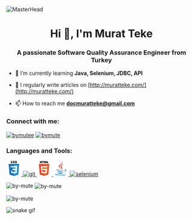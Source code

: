 ![MasterHead](https://muratteke.com/wp-content/uploads/2023/11/sqae.jpg)

<h1 align="center">Hi 👋, I'm Murat Teke</h1>
<h3 align="center">A passionate Software Quality Assurance Engineer from Turkey</h3>

- 🌱 I’m currently learning **Java, Selenium, JDBC, API**

- 📝 I regularly write articles on [http://muratteke.com/](http://muratteke.com/)

- 📫 How to reach me **docmuratteke@gmail.com**

<h3 align="left">Connect with me:</h3>
<p align="left">
<a href="https://twitter.com/bymutee" target="blank"><img align="center" src="https://raw.githubusercontent.com/rahuldkjain/github-profile-readme-generator/master/src/images/icons/Social/twitter.svg" alt="bymutee" height="30" width="40" /></a>
<a href="https://instagram.com/bymute" target="blank"><img align="center" src="https://raw.githubusercontent.com/rahuldkjain/github-profile-readme-generator/master/src/images/icons/Social/instagram.svg" alt="bymute" height="30" width="40" /></a>
</p>

<h3 align="left">Languages and Tools:</h3>
<p align="left"> <a href="https://www.w3schools.com/css/" target="_blank" rel="noreferrer"> <img src="https://raw.githubusercontent.com/devicons/devicon/master/icons/css3/css3-original-wordmark.svg" alt="css3" width="40" height="40"/> </a> <a href="https://git-scm.com/" target="_blank" rel="noreferrer"> <img src="https://www.vectorlogo.zone/logos/git-scm/git-scm-icon.svg" alt="git" width="40" height="40"/> </a> <a href="https://www.w3.org/html/" target="_blank" rel="noreferrer"> <img src="https://raw.githubusercontent.com/devicons/devicon/master/icons/html5/html5-original-wordmark.svg" alt="html5" width="40" height="40"/> </a> <a href="https://www.java.com" target="_blank" rel="noreferrer"> <img src="https://raw.githubusercontent.com/devicons/devicon/master/icons/java/java-original.svg" alt="java" width="40" height="40"/> </a> <a href="https://www.selenium.dev" target="_blank" rel="noreferrer"> <img src="https://raw.githubusercontent.com/detain/svg-logos/780f25886640cef088af994181646db2f6b1a3f8/svg/selenium-logo.svg" alt="selenium" width="40" height="40"/> </a> </p>

<p><img align="left" src="https://github-readme-stats.vercel.app/api/top-langs?username=by-mute&show_icons=true&locale=en&layout=compact" alt="by-mute" /></p>

<p>&nbsp;<img align="center" src="https://github-readme-stats.vercel.app/api?username=by-mute&show_icons=true&locale=en" alt="by-mute" /></p>

<p><img align="center" src="https://github-readme-streak-stats.herokuapp.com/?user=by-mute&" alt="by-mute" /></p>

![snake gif](https://github.com/by-MuTe/by-MuTe/blob/output/github-contribution-grid-snake.gif)
